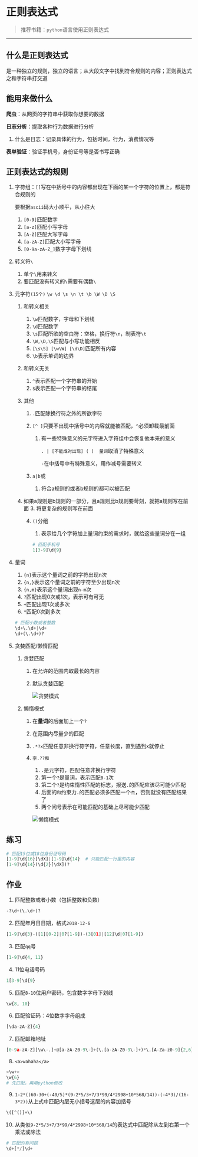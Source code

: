 # 正则表达式

>推荐书籍：`python`语言使用正则表达式

---

## 什么是正则表达式

是一种独立的规则，独立的语言；从大段文字中找到符合规则的内容；正则表达式之和字符串打交道



## 能用来做什么

**爬虫**：从网页的字符串中获取你想要的数据

**日志分析**：提取各种行为数据进行分析

1. 什么是日志：记录具体的行为，包括时间，行为，消费情况等

**表单验证**：验证手机号，身份证号等是否书写正确



## 正则表达式的规则

1. 字符组：`[]`写在中括号中的内容都出现在下面的某一个字符的位置上，都是符合规则的

     要根据`ascii`码大小顺平，从小往大

   1. `[0-9]`匹配数字
   2. `[a-z]`匹配小写字母
   3. `[A-Z]`匹配大写字母
   4. `[a-zA-Z]`匹配大小写字母
   5. `[0-9a-zA-Z_]`数字字母下划线

2. 转义符`\`

   1. 单个`\`用来转义
   2. 要匹配没有转义的`\`需要有偶数`\`

3. 元字符`(15个)` `\w \d \s \n \t \b \W \D \S`

   1. 和转义相关
      1. `\w`匹配数字，字母和下划线
      2. `\d`匹配数字
      3. `\s`匹配所欲的空白符：空格，换行符`\n`，制表符`\t`
      4. `\W,\D,\S`匹配与小写功能相反
      5. `[\s\S] [\w\W] [\d\D]`匹配所有内容
      6. `\b`表示单词的边界

   2. 和转义无关

      1. `^`表示匹配一个字符串的开始
      2. `$`表示匹配一个字符串的结尾

   3. 其他

      1. `.`匹配除换行符之外的所欲字符

      2. `[^ ]`只要不出现中括号中的内容就能被匹配，`^`必须卸载最前面

         1. 有一些特殊意义的元字符进入字符组中会恢复他本来的意义

            `. | [不能成对出现] ( )  量词`取消了特殊意义
      
            `-`在中括号中有特殊意义，用作减号需要转义

      3. `a|b`或 
      
         1. 符合a规则的或者b规则的都可以被匹配
   2. 如果a规则是b规则的一部分，且a规则比b规则要苛刻，就把a规则写在前面
         3. 将更复杂的规则写在前面

      4. `()`分组

         1. 表示给几个字符加上量词约束的需求时，就给这些量词分在一组
      
         ```python
         # 匹配手机号
         1[3-9]\d{9}
         ```
   
4. 量词

   1. `{n}`表示这个量词之前的字符出现n次
   2. `{n,}`表示这个量词之前的字符至少出现n次
   3. `{n,m}`表示这个量词出现`n-m`次
   4. `?`匹配出现0次或1次，表示可有可无
   5. `+`匹配出现1次或多次
   6. `*`匹配0次到多次

   ```python
   # 匹配小数或者整数
   \d+\.\d+|\d+
   \d+(\.\d+)?
   ```

5. 贪婪匹配/懒惰匹配

   1. 贪婪匹配
      1. 在允许的范围内取最长的内容

      2. 默认贪婪匹配

         ![贪婪模式](D:\repository\PythonNotes\images\贪婪模式.png)

   2. 懒惰模式

      1. 在**量词**的后面加上一个`?`

      2. 在范围内尽量少的匹配

      3. `.*?x`匹配任意非换行符字符，任意长度，直到遇到x就停止
      
      4. `李.??和`
      
         1. `.`是元字符，匹配任意非换行字符
         2. 第一个`?`是量词，表示匹配`0-1`次
         3. 第二个`?`是约束惰性匹配的标志，报送`.`的匹配应该尽可能少匹配
         4. 后面的`和`约束力`.`的匹配必须多匹配一个`杰`，否则就没有匹配结果了
         5. 两个问号表示在可能匹配的基础上尽可能少匹配
      
         ![懒惰模式](D:\repository\PythonNotes\images\懒惰模式.png)


## 练习

```python
# 匹配15位或18位身份证号码
[1-9]\d{16}[\dX]|[1-9]\d{14}  # 只能匹配一行里的内容
[1-9]\d{14}(\d{2}[\dX])?
```

## 作业

1. 匹配整数或者小数（包括整数和负数）

```python
-?\d+(\.\d+)?
```

2. 匹配年月日日期，格式`2018-12-6`

```python
[1-9]\d{3}-([1][0-2]|0?[1-9])-(3[01]|[12]\d|0?[1-9])
```

3. 匹配`qq`号

```python
[1-9]\d{4, 11}
```

4. 11位电话号码

```python
1[3-9]\d{9}
```

5. 匹配`8-10`位用户密码，包含数字字母下划线

```python
\w{8, 10}
```

6. 匹配验证码：4位数字字母组成

```python
[\da-zA-Z]{4}
```

7. 匹配邮箱地址

```python
[0-9a-zA-Z][\w\-.]+@[a-zA-Z0-9\-]+(\.[a-zA-Z0-9\-]+)*\.[A-Za-z0-9]{2,6}
```

8. `<a>wahaha</a>`

```python
>\w+<
\w{6}
# 先匹配，再用python修改
```

9. `1-2*((60-30+(-40/5)*(9-2*5/3+7/3*99/4*2998+10*568/14))-(-4*3)/(16-3*2))`从上式中匹配内层无小括号这层的内容加括号

```python
\([^()]+\)
```

10. 从类似`9-2*5/3+7/3*99/4*2998+10*568/14`的表达式中匹配除从左到右第一个乘法或除法

```python
# 匹配的有问题
\d+[*/]\d+
```









